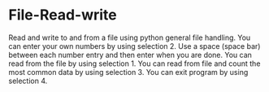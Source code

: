 # File-Read-write
Read and write to and from a file using python general file handling. 
You can enter your own numbers by using selection 2. 
Use a space (space bar) between each number entry and then enter when you are done.
You can read from the file by using selection 1.
You can read from file and count the most common data by using selection 3.
You can exit program by using selection 4.

